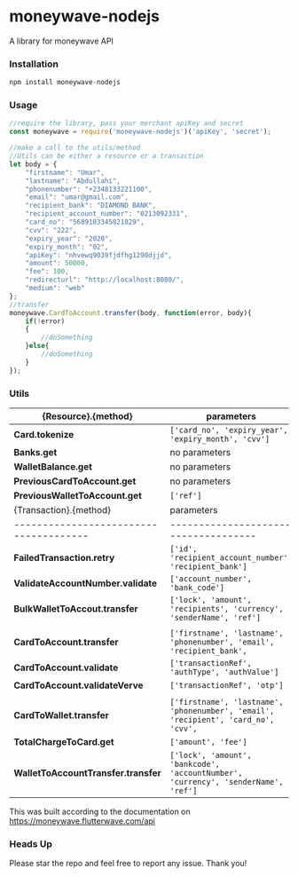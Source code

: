 # moneywave-nodejs
A library for moneywave API

### Installation
```js 
npm install moneywave-nodejs
```
### Usage
```js
//require the library, pass your merchant apiKey and secret
const moneywave = require('moneywave-nodejs')('apiKey', 'secret');

//make a call to the utils/method
//Utils can be either a resource or a transaction
let body = {
    "firstname": "Umar",
    "lastname": "Abdullahi",
    "phonenumber": "+2348133221100",
    "email": "umar@gmail.com",
    "recipient_bank": "DIAMOND BANK",
    "recipient_account_number": "0213092331",
    "card_no": "5689103345821829",
    "cvv": "222",
    "expiry_year": "2020",
    "expiry_month": "02",
    "apiKey": "nhvewq9039fjdfhg1290djjd",
    "amount": 50000,
    "fee": 100,
    "redirecturl": "http://localhost:8080/",
    "medium": "web"
};
//transfer
moneywave.CardToAccount.transfer(body, function(error, body){
    if(!error)
    {
        //doSomething
    }else{
        //doSomething
    }  
});
```

### Utils
|  {Resource}.{method}                 |               parameters           |   
|--------------------------------------|------------------------------------|
| **Card.tokenize**                    |`['card_no', 'expiry_year', 'expiry_month', 'cvv']`|
| **Banks.get**                        | no parameters                      |
| **WalletBalance.get**                | no parameters                      |
| **PreviousCardToAccount.get**        | no parameters                      |
| **PreviousWalletToAccount.get**      | `['ref']`                          |                                                            
| {Transaction}.{method}               |           parameters               |
|--------------------------------------|------------------------------------|
| **FailedTransaction.retry**          | `['id', 'recipient_account_number', 'recipient_bank']`|
| **ValidateAccountNumber.validate**   | `['account_number', 'bank_code']`|
| **BulkWalletToAccout.transfer**      | `['lock', 'amount', 'recipients', 'currency', 'senderName', 'ref']`|
| | | |                                
| **CardToAccount.transfer**           | `['firstname', 'lastname', 'phonenumber', 'email', 'recipient_bank',`                       |                                      | `'recipient_account_number', 'card_no', 'cvv', 'expiry_year', 'expiry_month', 'apiKey',`|   |                                      | `'amount', 'fee', 'redirecturl', 'medium']`|
| **CardToAccount.validate**           | `['transactionRef', 'authType', 'authValue']`|
| **CardToAccount.validateVerve**      | `['transactionRef', 'otp']`  |
| | | |                                                               |
| **CardToWallet.transfer**            | `['firstname', 'lastname', 'phonenumber', 'email', 'recipient', 'card_no', 'cvv',`          |                                      | `'expiry_year', 'expiry_month', 'apiKey', 'amount', 'fee', 'redirecturl', 'medium']`|
| **TotalChargeToCard.get**            | `['amount', 'fee']`           |
| **WalletToAccountTransfer.transfer** | `['lock', 'amount', 'bankcode', 'accountNumber', 'currency', 'senderName', 'ref']`|

This was built according to the documentation on https://moneywave.flutterwave.com/api

### Heads Up
Please star the repo and feel free to report any issue. Thank you!